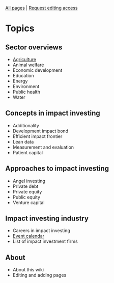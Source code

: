 <!-- TITLE: Welcome to ImpactWiki -->
<!-- SUBTITLE: A knowledgebase for impact investors, social entrepreneurs and evaluators -->

[All pages](http://impactwiki.org/all) | [Request editing access](http://impactwiki.org/request-edit-access)
# Topics

## Sector overviews
* [Agriculture](/agriculture)
* Animal welfare
* Economic development
* Education
* Energy
* Environment
* Public health
* Water
## Concepts in impact investing
* Additionality
* Development impact bond
* Efficient impact frontier
* Lean data
* Measurement and evaluation
* Patient capital
## Approaches to impact investing
* Angel investing
* Private debt
* Private equity
* Public equity
* Venture capital
## Impact investing industry
* Careers in impact investing
* [Event calendar](/event-calendar)
* List of impact investment firms
## About
* About this wiki
* Editing and adding pages
